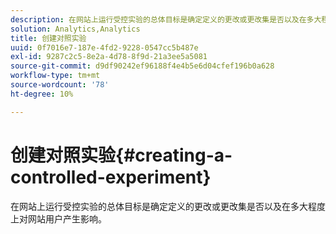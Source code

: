 ```yaml
---
description: 在网站上运行受控实验的总体目标是确定定义的更改或更改集是否以及在多大程度上对网站用户产生影响。
solution: Analytics,Analytics
title: 创建对照实验
uuid: 0f7016e7-187e-4fd2-9228-0547cc5b487e
exl-id: 9287c2c5-8e2a-4d78-8f9d-21a3ee5a5081
source-git-commit: d9df90242ef96188f4e4b5e6d04cfef196b0a628
workflow-type: tm+mt
source-wordcount: '78'
ht-degree: 10%

---
```


# 创建对照实验{#creating-a-controlled-experiment}

在网站上运行受控实验的总体目标是确定定义的更改或更改集是否以及在多大程度上对网站用户产生影响。

